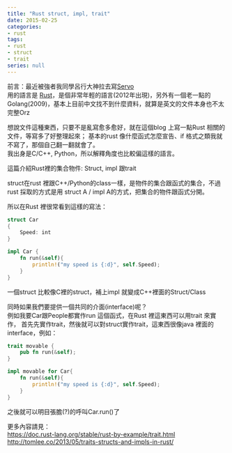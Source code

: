 ```yaml
---
title: "Rust struct, impl, trait"
date: 2015-02-25
categories:
- rust
tags:
- rust
- struct
- trait
series: null
---
```


前言：最近被強者我同學呂行大神拉去寫[Servo](https://github.com/servo/servo)  
用的語言是 [Rust](http://www.rust-lang.org/)，是個非常年輕的語言(2012年出現)，另外有一個老一點的 Golang(2009)，基本上目前中文找不到什麼資料，就算是英文的文件本身也不太完整Orz  

想說文件這種東西，只要不是亂寫愈多愈好，就在這個blog 上寫一點Rust 相關的文件，等寫多了好整理起來；
基本的rust 像什麼函式怎麼宣告、if 格式之類我就不寫了，那個自己翻一翻就會了。  
我出身是C/C++, Python，所以解釋角度也比較偏這樣的語言。  

這篇介紹Rust裡的集合物件: Struct, impl 跟trait  
<!--more-->

struct在rust 裡跟C++/Python的class一樣，是物件的集合跟函式的集合，不過rust 採取的方式是用 struct A / impl A的方式，把集合的物件跟函式分開。  

所以在Rust 裡很常看到這樣的寫法：  
```rust
struct Car
{
    Speed: int
}

impl Car {
    fn run(&self){
        println!("my speed is {:d}", self.Speed);
    }
}
```
一個struct 比較像C裡的struct，補上impl 就變成C++裡面的Struct/Class  

同時如果我們要提供一個共同的介面(interface)呢？  
例如我要Car跟People都實作run 這個函式，在Rust 裡這東西可以用trait 來實作，
首先先實作trait，然後就可以對struct實作trait，這東西很像java 裡面的 interface，例如：   

```rust
trait movable {
    pub fn run(&self);
}

impl movable for Car{
    fn run(&self){
        println!("my speed is {:d}", self.Speed);
    }
}
```
之後就可以明目張膽(?)的呼叫Car.run()了  

更多內容請見：  
<https://doc.rust-lang.org/stable/rust-by-example/trait.html>  
<http://tomlee.co/2013/05/traits-structs-and-impls-in-rust/>